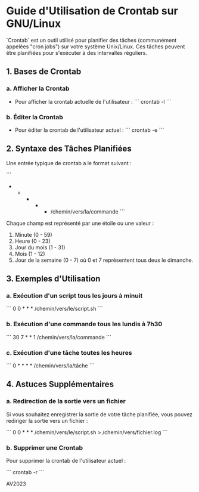 # Guide d'Utilisation de Crontab sur GNU/Linux

\`Crontab\` est un outil utilisé pour planifier des tâches (communément appelées "cron jobs") sur votre système Unix/Linux. Ces tâches peuvent être planifiées pour s'exécuter à des intervalles réguliers.

## 1. Bases de Crontab

### a. Afficher la Crontab

- Pour afficher la crontab actuelle de l'utilisateur : 
  \```
  crontab -l
  \```

### b. Éditer la Crontab

- Pour éditer la crontab de l'utilisateur actuel : 
  \```
  crontab -e
  \```

## 2. Syntaxe des Tâches Planifiées

Une entrée typique de crontab a le format suivant : 

\```
* * * * * /chemin/vers/la/commande
\```

Chaque champ est représenté par une étoile ou une valeur :

1. Minute (0 - 59)
2. Heure (0 - 23)
3. Jour du mois (1 - 31)
4. Mois (1 - 12)
5. Jour de la semaine (0 - 7) où 0 et 7 représentent tous deux le dimanche.

## 3. Exemples d'Utilisation

### a. Exécution d'un script tous les jours à minuit

\```
0 0 * * * /chemin/vers/le/script.sh
\```

### b. Exécution d'une commande tous les lundis à 7h30

\```
30 7 * * 1 /chemin/vers/la/commande
\```

### c. Exécution d'une tâche toutes les heures

\```
0 * * * * /chemin/vers/la/tâche
\```

## 4. Astuces Supplémentaires

### a. Redirection de la sortie vers un fichier

Si vous souhaitez enregistrer la sortie de votre tâche planifiée, vous pouvez rediriger la sortie vers un fichier :

\```
0 0 * * * /chemin/vers/le/script.sh > /chemin/vers/fichier.log
\```

### b. Supprimer une Crontab

Pour supprimer la crontab de l'utilisateur actuel :

\```
crontab -r
\```

AV2023

